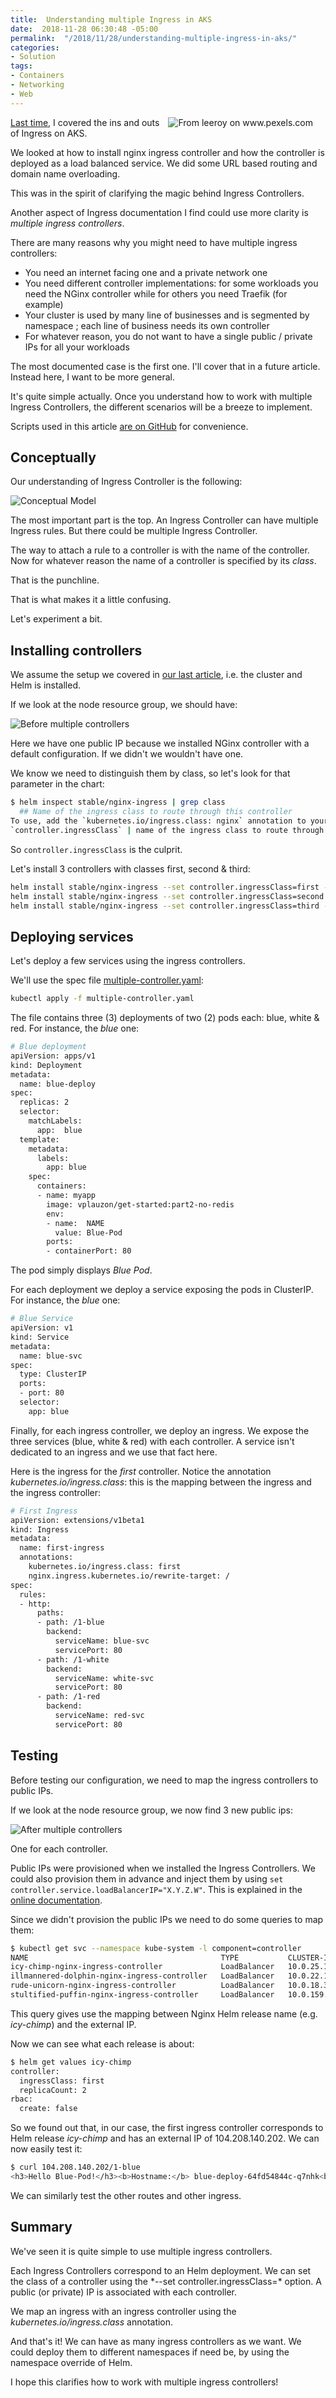 ```yaml
---
title:  Understanding multiple Ingress in AKS
date:  2018-11-28 06:30:48 -05:00
permalink:  "/2018/11/28/understanding-multiple-ingress-in-aks/"
categories:
- Solution
tags:
- Containers
- Networking
- Web
---
```

<img style="float:right;padding-right:20px;" title="From leeroy on www.pexels.com" src="/assets/2018/11/understanding-multiple-ingress-in-aks/ancient-army-e1541419212169.jpg" />

<a href="https://vincentlauzon.com/2018/11/21/understanding-simple-http-ingress-in-aks/">Last time</a>, I covered the ins and outs of Ingress on AKS.

We looked at how to install nginx ingress controller and how the controller is deployed as a load balanced service.  We did some URL based routing and domain name overloading.

This was in the spirit of clarifying the magic behind Ingress Controllers.

Another aspect of Ingress documentation I find could use more clarity is <em>multiple ingress controllers</em>.

There are many reasons why you might need to have multiple ingress controllers:

<ul>
<li>You need an internet facing one and a private network one</li>
<li>You need different controller implementations:  for some workloads you need the NGinx controller while for others you need Traefik (for example)</li>
<li>Your cluster is used by many line of businesses and is segmented by namespace ; each line of business needs its own controller</li>
<li>For whatever reason, you do not want to have a single public / private IPs for all your workloads</li>
</ul>

The most documented case is the first one.  I'll cover that in a future article.  Instead here, I want to be more general.

It's quite simple actually.  Once you understand how to work with multiple Ingress Controllers, the different scenarios will be a breeze to implement.

Scripts used in this article <a href="https://github.com/vplauzon/aks/tree/master/http-ingress">are on GitHub</a> for convenience.

<h2>Conceptually</h2>

Our understanding of Ingress Controller is the following:

<img src="/assets/2018/11/understanding-multiple-ingress-in-aks/model.png" alt="Conceptual Model" />

The most important part is the top.  An Ingress Controller can have multiple Ingress rules.  But there could be multiple Ingress Controller.

The way to attach a rule to a controller is with the name of the controller.  Now for whatever reason the name of a controller is specified by its <em>class</em>.

That is the punchline.

That is what makes it a little confusing.

Let's experiment a bit.

<h2>Installing controllers</h2>

We assume the setup we covered in <a href="https://vincentlauzon.com/2018/11/21/understanding-simple-http-ingress-in-aks/">our last article</a>, i.e. the cluster and Helm is installed.

If we look at the node resource group, we should have:

<img src="/assets/2018/11/understanding-multiple-ingress-in-aks/before.png" alt="Before multiple controllers" />

Here we have one public IP because we installed NGinx controller with a default configuration.  If we didn't we wouldn't have one.

We know we need to distinguish them by class, so let's look for that parameter in the chart:

```bash
$ helm inspect stable/nginx-ingress | grep class
  ## Name of the ingress class to route through this controller
To use, add the `kubernetes.io/ingress.class: nginx` annotation to your Ingress resources.
`controller.ingressClass` | name of the ingress class to route through this controller | `nginx`
```

So <code>controller.ingressClass</code> is the culprit.

Let's install 3 controllers with classes first, second &amp; third:

```bash
helm install stable/nginx-ingress --set controller.ingressClass=first --namespace kube-system --set controller.replicaCount=2 --set rbac.create=false
helm install stable/nginx-ingress --set controller.ingressClass=second --namespace kube-system --set controller.replicaCount=2 --set rbac.create=false
helm install stable/nginx-ingress --set controller.ingressClass=third --namespace kube-system --set controller.replicaCount=2 --set rbac.create=false
```

<h2>Deploying services</h2>

Let's deploy a few services using the ingress controllers.

We'll use the spec file <a href="https://github.com/vplauzon/aks/blob/master/http-ingress/multiple-controller.yaml">multiple-controller.yaml</a>:

```bash
kubectl apply -f multiple-controller.yaml
```

The file contains three (3) deployments of two (2) pods each:  blue, white &amp; red.  For instance, the <em>blue</em> one:

```bash
# Blue deployment
apiVersion: apps/v1
kind: Deployment
metadata:
  name: blue-deploy
spec:
  replicas: 2
  selector:
    matchLabels:
      app:  blue
  template:
    metadata:
      labels:
        app: blue
    spec:
      containers:
      - name: myapp
        image: vplauzon/get-started:part2-no-redis
        env:
        - name:  NAME
          value: Blue-Pod
        ports:
        - containerPort: 80
```

The pod simply displays <em>Blue Pod</em>.

For each deployment we deploy a service exposing the pods in ClusterIP.  For instance, the <em>blue</em> one:

```bash
# Blue Service
apiVersion: v1
kind: Service
metadata:
  name: blue-svc
spec:
  type: ClusterIP
  ports:
  - port: 80
  selector:
    app: blue
```

Finally, for each ingress controller, we deploy an ingress.  We expose the three services (blue, white &amp; red) with each controller.  A service isn't dedicated to an ingress and we use that fact here.

Here is the ingress for the <em>first</em> controller.  Notice the annotation <em>kubernetes.io/ingress.class</em>:  this is the mapping between the ingress and the ingress controller:

```bash
# First Ingress
apiVersion: extensions/v1beta1
kind: Ingress
metadata:
  name: first-ingress
  annotations:
    kubernetes.io/ingress.class: first
    nginx.ingress.kubernetes.io/rewrite-target: /
spec:
  rules:
  - http:
      paths:
      - path: /1-blue
        backend:
          serviceName: blue-svc
          servicePort: 80
      - path: /1-white
        backend:
          serviceName: white-svc
          servicePort: 80
      - path: /1-red
        backend:
          serviceName: red-svc
          servicePort: 80
```

<h2>Testing</h2>

Before testing our configuration, we need to map the ingress controllers to public IPs.

If we look at the node resource group, we now find 3 new public ips:

<img src="/assets/2018/11/understanding-multiple-ingress-in-aks/after.png" alt="After multiple controllers" />

One for each controller.

Public IPs were provisioned when we installed the Ingress Controllers.  We could also provision them in advance and inject them by using <code>set controller.service.loadBalancerIP="X.Y.Z.W"</code>.  This is explained in the <a href="https://docs.microsoft.com/en-us/azure/aks/ingress-static-ip">online documentation</a>.

Since we didn't provision the public IPs we need to do some queries to map them:

```bash
$ kubectl get svc --namespace kube-system -l component=controller
NAME                                           TYPE           CLUSTER-IP     EXTERNAL-IP       PORT(S)                      AGE
icy-chimp-nginx-ingress-controller             LoadBalancer   10.0.25.137    104.208.140.202   80:31611/TCP,443:31031/TCP   58m
illmannered-dolphin-nginx-ingress-controller   LoadBalancer   10.0.22.192    104.46.113.198    80:30482/TCP,443:30339/TCP   57m
rude-unicorn-nginx-ingress-controller          LoadBalancer   10.0.18.36     104.209.219.56    80:31333/TCP,443:30813/TCP   57m
stultified-puffin-nginx-ingress-controller     LoadBalancer   10.0.159.241   104.209.156.3     80:30737/TCP,443:32580/TCP   2d9h
```

This query gives use the mapping between Nginx Helm release name (e.g. <em>icy-chimp</em>) and the external IP.

Now we can see what each release is about:

```bash
$ helm get values icy-chimp
controller:
  ingressClass: first
  replicaCount: 2
rbac:
  create: false
```

So we found out that, in our case, the first ingress controller corresponds to Helm release <em>icy-chimp</em> and has an external IP of 104.208.140.202.  We can now easily test it:

```bash
$ curl 104.208.140.202/1-blue
<h3>Hello Blue-Pod!</h3><b>Hostname:</b> blue-deploy-64fd54844c-q7nhk<br/><b>Visits:</b> undefined
```

We can similarly test the other routes and other ingress.

<h2>Summary</h2>

We've seen it is quite simple to use multiple ingress controllers.

Each Ingress Controllers correspond to an Helm deployment.  We can set the class of a controller using the *--set controller.ingressClass=&#042; option.  A public (or private) IP is associated with each controller.

We map an ingress with an ingress controller using the <em>kubernetes.io/ingress.class</em> annotation.

And that's it!  We can have as many ingress controllers as we want.  We could deploy them to different namespaces if need be, by using the namespace override of Helm.

I hope this clarifies how to work with multiple ingress controllers!
